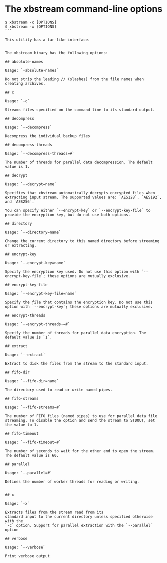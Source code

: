 # The xbstream command-line options

 ``````{.text .no-copy}
$ xbstream -c [OPTIONS]
$ xbstream -x [OPTIONS]
```

This utility has a tar-like interface.


The xbstream binary has the following options:

## absolute-names

Usage: `-absolute-names`

Do not strip the leading // (slashes) from the file names when creating archives.

## c

Usage: `-c`

Streams files specified on the command line to its standard output.

## decompress

Usage: `--decompress`

Decompress the individual backup files

## decompress-threads

Usage: `--decompress-threads=#`

The number of threads for parallel data decompression. The default value is 1.

## decrypt

Usage: `--decrypt=name`

Specifies that xbstream automatically decrypts encrypted files when extracting input stream. The supported values are: `AES128`, `AES192`, and `AES256`. 

You can specify either `--encrypt-key` or `--encrypt-key-file` to provide the encryption key, but do not use both options. 

## directory

Usage: `--directory=name`

Change the current directory to this named directory before streaming or extracting.

## encrypt-key 

Usage: `--encrypt-key=name`

Specify the encryption key used. Do not use this option with `--encrypt-key-file`; these options are mutually exclusive.

## encrypt-key-file

Usage: `--encrypt-key-file=name`

Specify the file that contains the encryption key. Do not use this option with `--encrypt-key`; these options are mutually exclusive.

## encrypt-threads

Usage: `--encrypt-threads-=#`

Specify the number of threads for parallel data encryption. The default value is `1`. 

## extract

Usage: `--extract`

Extract to disk the files from the stream to the standard input.

## fifo-dir

Usage: `--fifo-dir=name`

The directory used to read or write named pipes.

## fifo-streams

Usage: `--fifo-streams=#`

The number of FIFO files (named pipes) to use for parallel data file streaming. To disable the option and send the stream to STDOUT, set the value to 1. 

## fifo-timeout

Usage: `--fifo-timeout=#`

The number of seconds to wait for the other end to open the stream. The default value is 60.

## parallel

Usage: `--parallel=#`

Defines the number of worker threads for reading or writing.


## x

Usage: `-x`

Extracts files from the stream read from its
standard input to the current directory unless specified otherwise with the
`-c` option. Support for parallel extraction with the `--parallel`
option

## verbose

Usage: `--verbose`

Print verbose output
